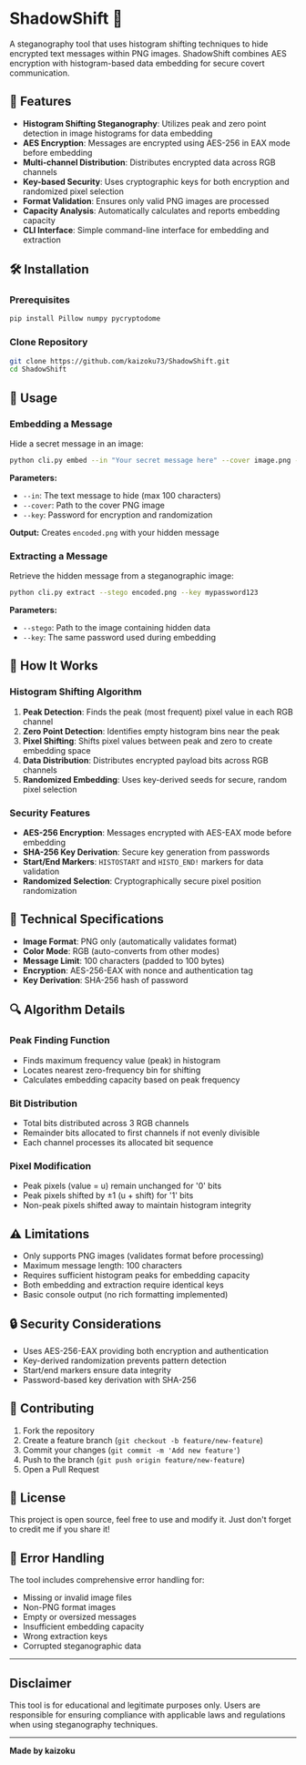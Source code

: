 # ShadowShift 🔐

A steganography tool that uses histogram shifting techniques to hide encrypted text messages within PNG images. ShadowShift combines AES encryption with histogram-based data embedding for secure covert communication.

## 🌟 Features

- **Histogram Shifting Steganography**: Utilizes peak and zero point detection in image histograms for data embedding
- **AES Encryption**: Messages are encrypted using AES-256 in EAX mode before embedding
- **Multi-channel Distribution**: Distributes encrypted data across RGB channels
- **Key-based Security**: Uses cryptographic keys for both encryption and randomized pixel selection
- **Format Validation**: Ensures only valid PNG images are processed
- **Capacity Analysis**: Automatically calculates and reports embedding capacity
- **CLI Interface**: Simple command-line interface for embedding and extraction

## 🛠️ Installation

### Prerequisites

```bash
pip install Pillow numpy pycryptodome
```

### Clone Repository

```bash
git clone https://github.com/kaizoku73/ShadowShift.git
cd ShadowShift
```

## 🚀 Usage

### Embedding a Message

Hide a secret message in an image:

```bash
python cli.py embed --in "Your secret message here" --cover image.png --key mypassword123
```

**Parameters:**
- `--in`: The text message to hide (max 100 characters)
- `--cover`: Path to the cover PNG image
- `--key`: Password for encryption and randomization

**Output:** Creates `encoded.png` with your hidden message

### Extracting a Message

Retrieve the hidden message from a steganographic image:

```bash
python cli.py extract --stego encoded.png --key mypassword123
```

**Parameters:**
- `--stego`: Path to the image containing hidden data
- `--key`: The same password used during embedding

## 🔬 How It Works

### Histogram Shifting Algorithm

1. **Peak Detection**: Finds the peak (most frequent) pixel value in each RGB channel
2. **Zero Point Detection**: Identifies empty histogram bins near the peak
3. **Pixel Shifting**: Shifts pixel values between peak and zero to create embedding space
4. **Data Distribution**: Distributes encrypted payload bits across RGB channels
5. **Randomized Embedding**: Uses key-derived seeds for secure, random pixel selection

### Security Features

- **AES-256 Encryption**: Messages encrypted with AES-EAX mode before embedding
- **SHA-256 Key Derivation**: Secure key generation from passwords
- **Start/End Markers**: `HISTOSTART` and `HISTO_END!` markers for data validation
- **Randomized Selection**: Cryptographically secure pixel position randomization

## 🎯 Technical Specifications

- **Image Format**: PNG only (automatically validates format)
- **Color Mode**: RGB (auto-converts from other modes)
- **Message Limit**: 100 characters (padded to 100 bytes)
- **Encryption**: AES-256-EAX with nonce and authentication tag
- **Key Derivation**: SHA-256 hash of password


## 🔍 Algorithm Details

### Peak Finding Function
- Finds maximum frequency value (peak) in histogram
- Locates nearest zero-frequency bin for shifting
- Calculates embedding capacity based on peak frequency

### Bit Distribution
- Total bits distributed across 3 RGB channels
- Remainder bits allocated to first channels if not evenly divisible
- Each channel processes its allocated bit sequence

### Pixel Modification
- Peak pixels (value = u) remain unchanged for '0' bits
- Peak pixels shifted by ±1 (u + shift) for '1' bits
- Non-peak pixels shifted away to maintain histogram integrity

## ⚠️ Limitations

- Only supports PNG images (validates format before processing)
- Maximum message length: 100 characters
- Requires sufficient histogram peaks for embedding capacity
- Both embedding and extraction require identical keys
- Basic console output (no rich formatting implemented)

## 🔒 Security Considerations

- Uses AES-256-EAX providing both encryption and authentication
- Key-derived randomization prevents pattern detection
- Start/end markers ensure data integrity
- Password-based key derivation with SHA-256

## 🤝 Contributing

1. Fork the repository
2. Create a feature branch (`git checkout -b feature/new-feature`)
3. Commit your changes (`git commit -m 'Add new feature'`)
4. Push to the branch (`git push origin feature/new-feature`)
5. Open a Pull Request

## 📝 License

This project is open source, feel free to use and modify it. Just don't forget to credit me if you share it!

## 🔧 Error Handling

The tool includes comprehensive error handling for:
- Missing or invalid image files
- Non-PNG format images
- Empty or oversized messages
- Insufficient embedding capacity
- Wrong extraction keys
- Corrupted steganographic data

---

## Disclaimer

This tool is for educational and legitimate purposes only. Users are responsible for ensuring compliance with applicable laws and regulations when using steganography techniques.

---

**Made by kaizoku**